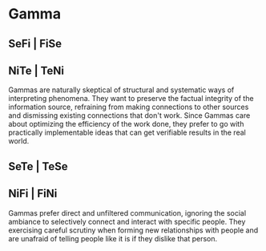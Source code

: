# Gamma

## SeFi \| FiSe



## NiTe \| TeNi

Gammas are naturally skeptical of structural and systematic ways of interpreting phenomena. They want to preserve the factual integrity of the information source, refraining from making connections to other sources and dismissing existing connections that don't work. Since Gammas care about optimizing the efficiency of the work done, they prefer to go with practically implementable ideas that can get verifiable results in the real world.

## SeTe \| TeSe



## NiFi \| FiNi

Gammas prefer direct and unfiltered communication, ignoring the social ambiance to selectively connect and interact with specific people. They exercising careful scrutiny when forming new relationships with people and are unafraid of telling people like it is if they dislike that person.



